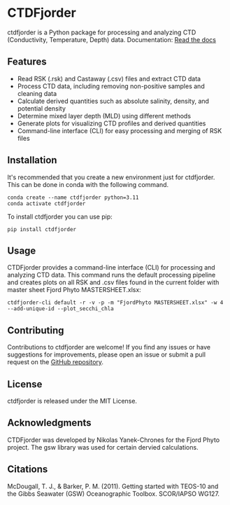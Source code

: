 # CTDFjorder

ctdfjorder is a Python package for processing and analyzing CTD (Conductivity, Temperature, Depth) data.
Documentation: [Read the docs](https://nikothomas.github.io/ctdfjorder/)

## Features

- Read RSK (.rsk) and Castaway (.csv) files and extract CTD data
- Process CTD data, including removing non-positive samples and cleaning data
- Calculate derived quantities such as absolute salinity, density, and potential density
- Determine mixed layer depth (MLD) using different methods
- Generate plots for visualizing CTD profiles and derived quantities
- Command-line interface (CLI) for easy processing and merging of RSK files

## Installation
It's recommended that you create a new environment just for ctdfjorder. This can be done in conda with the following
command.
```shell
conda create --name ctdfjorder python=3.11
conda activate ctdfjorder
```
To install ctdfjorder you can use pip:
```shell
pip install ctdfjorder
```

## Usage

CTDFjorder provides a command-line interface (CLI) for processing and analyzing CTD data.
This command runs the default processing pipeline and creates plots on all RSK and .csv files found in the current folder with master sheet Fjord Phyto MASTERSHEET.xlsx:

```shell
ctdfjorder-cli default -r -v -p -m "FjordPhyto MASTERSHEET.xlsx" -w 4 --add-unique-id --plot_secchi_chla
```

## Contributing

Contributions to ctdfjorder are welcome! If you find any issues or have suggestions for improvements, please open an issue or submit a pull request on the [GitHub repository](https://github.com/nikothomas/CTDFjorder).

## License

ctdfjorder is released under the MIT License.

## Acknowledgments

CTDFjorder was developed by Nikolas Yanek-Chrones for the Fjord Phyto project. The gsw library was used for certain dervied calculations.

## Citations
McDougall, T. J., & Barker, P. M. (2011). Getting started with TEOS-10 and the Gibbs Seawater (GSW) Oceanographic Toolbox. SCOR/IAPSO WG127.

